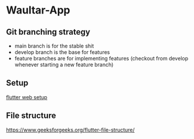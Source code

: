 # Waultar-App
## Git branching strategy

- main branch is for the stable shit
- develop branch is the base for features
- feature branches are for implementing features (checkout from develop whenever starting a new feature branch)
## Setup

[flutter web setup](https://flutter.dev/docs/get-started/web)

## File structure

https://www.geeksforgeeks.org/flutter-file-structure/
